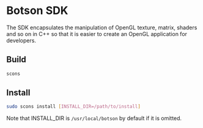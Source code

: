 # Botson SDK
The SDK encapsulates the manipulation of OpenGL texture, matrix, shaders and so on
in C++ so that it is easier to create an OpenGL application for developers.

## Build
```bash
scons
```

## Install
```bash
sudo scons install [INSTALL_DIR=/path/to/install]
```

Note that INSTALL_DIR is `/usr/local/botson` by default if it is omitted.

